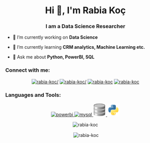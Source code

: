 <h1 align="center">Hi 👋, I'm Rabia Koç</h1>
<h3 align="center">I am a Data Science Researcher </h3>

- 🔭 I’m currently working on **Data Science**

- 🌱 I’m currently learning **CRM analytics, Machine Learning etc.**

- 💬 Ask me about **Python, PowerBI, SQL**

<h3 align="left">Connect with me:</h3>
<p align="center">
<a href="https://www.linkedin.com/in/rabia-koç/" target="blank"><img align="center" src="https://cdn.jsdelivr.net/npm/simple-icons@3.0.1/icons/linkedin.svg" alt="rabia-koc/" height="30" width="40" /></a>
<a href="mailto:koc_rabia@outlook.com" target="blank"><img align="center" src="https://cdn.jsdelivr.net/npm/simple-icons@2.6.0/icons/microsoftoutlook.svg" alt="rabia-koc/" height="30" width="40" /></a>
<a href="https://rabia8940.medium.com" target="blank"><img align="center" src="https://cdn.jsdelivr.net/npm/simple-icons@3.0.1/icons/medium.svg" alt="rabia-koc" height="30" width="40" /></a>
<a href="https://www.kaggle.com/rabiako" target="blank"><img align="center" src="https://cdn.jsdelivr.net/npm/simple-icons@3.0.1/icons/kaggle.svg" alt="rabia-koc" height="30" width="40" /></a>
</p>

<h3 align="left">Languages and Tools:</h3>

<p align="center"> 
<a href="https://www.powerbi.com" target="_blank"> <img src="https://raw.githubusercontent.com/microsoft/PowerBI-Icons/main/SVG/Desktop.svg" alt="powerbi" width="40" height="40"/> </a> 
<a href="https://www.mysql.org/" target="_blank"> <img src="https://cdn.jsdelivr.net/npm/simple-icons@2.6.0/icons/mysql.svg" alt="mysql" width="40" height="40"/> </a> 
<a href="https://www.sqlite.com/" target="_blank"> <img src="https://github.com/sqlitebrowser/sqlitebrowser/raw/master/src/icons/sqlitebrowser.png" alt="sqlite" width="40" height="40"/> </a> 
<a href="https://www.python.org" target="_blank"> <img src="https://raw.githubusercontent.com/devicons/devicon/master/icons/python/python-original.svg" alt="python" width="40" height="40"/> </a>
</p>

<p align="center"><img align="center" src="https://github-readme-stats.vercel.app/api/top-langs?username=rabia-koc&show_icons=true&locale=en&layout=compact" alt="rabia-koc" /></p>

<p align="center">&nbsp;<img align="center" src="https://github-readme-stats.vercel.app/api?username=rabia-koc&show_icons=true&locale=en" alt="rabia-koc" /></p>
